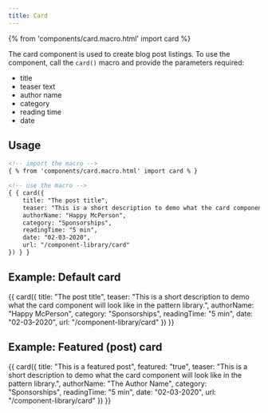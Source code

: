 ```yaml
---
title: Card
---
```


{% from 'components/card.macro.html' import card %}

The card component is used to create blog post listings. To use the component, call the `card()` macro and provide the parameters required:
- title 
- teaser text 
- author name 
- category 
- reading time 
- date


## Usage 

```html 
<!-- import the macro -->
{ % from 'components/card.macro.html' import card % }

<!-- use the macro -->
{ { card({
    title: "The post title",
    teaser: "This is a short description to demo what the card component will look like in the pattern library.",
    authorName: "Happy McPerson",
    category: "Sponsorships",
    readingTime: "5 min",
    date: "02-03-2020",
    url: "/component-library/card"
}) } }
```


## Example: Default card

{{ card({
    title: "The post title",
    teaser: "This is a short description to demo what the card component will look like in the pattern library.",
    authorName: "Happy McPerson",
    category: "Sponsorships",
    readingTime: "5 min",
    date: "02-03-2020",
    url: "/component-library/card"
}) }}


## Example: Featured (post) card

{{ card({
    title: "This is a featured post",
    featured: "true",
    teaser: "This is a short description to demo what the card component will look like in the pattern library.",
    authorName: "The Author Name",
    category: "Sponsorships",
    readingTime: "5 min",
    date: "02-03-2020",
    url: "/component-library/card"
}) }}
